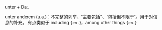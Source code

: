unter + Dat.

unter anderem (u.a.)：不完整的列举，“主要包括”、“包括但不限于”。用于对信息的补充。
有点类似于 including `{en.}`，among other things `{en.}`

